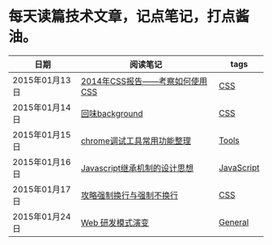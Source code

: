 # 每天读篇技术文章，记点笔记，打点酱油。

|日期|阅读笔记|tags|
|----|--------|----|
|2015年01月13日|[2014年CSS报告——考察如何使用CSS](https://github.com/paddingme/DailyReading/issues/1)| [CSS](https://github.com/paddingme/DailyReading/labels/CSS)|
|2015年01月14日|[回味background](https://github.com/paddingme/DailyReading/issues/2)| [CSS](https://github.com/paddingme/DailyReading/labels/CSS)|
|2015年01月15日|[chrome调试工具常用功能整理](https://github.com/paddingme/DailyReading/issues/3)| [Tools](https://github.com/paddingme/DailyReading/labels/Tools)|
|2015年01月16日|[Javascript继承机制的设计思想](https://github.com/paddingme/DailyReading/issues/4)| [JavaScript](https://github.com/paddingme/DailyReading/labels/JavaScript)|
|2015年01月17日|[攻略强制换行与强制不换行](https://github.com/paddingme/Learning-HTML-CSS/issues/33)| [CSS](https://github.com/paddingme/DailyReading/labels/CSS)|
|2015年01月24日|[Web 研发模式演变](https://github.com/lifesinger/lifesinger.github.com/issues/184)| [General](https://github.com/paddingme/DailyReading/labels/CSS)|
